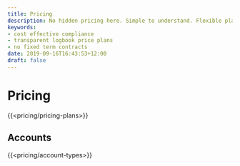```yaml
---
title: Pricing
description: No hidden pricing here. Simple to understand. Flexible plans. Cancel anytime.
keywords:
- cost effective compliance
- transparent logbook price plans
- no fixed term contracts
date: 2019-09-16T16:43:53+12:00
draft: false
---
```


# Pricing

{{<pricing/pricing-plans>}}


## Accounts

{{<pricing/account-types>}}
